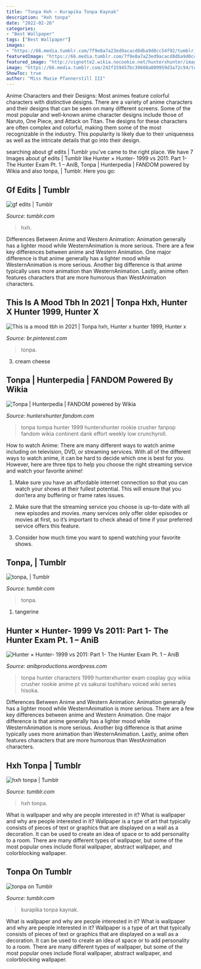 ```yaml
---
title: "Tonpa Hxh ~ Kurapika Tonpa Kaynak"
description: "Hxh tonpa"
date: "2022-02-26"
categories:
- "Best Wallpaper"
tags: ["Best Wallpaper"]
images:
- "https://66.media.tumblr.com/7f9e8a7a23ed9acacd8dba9d0cc54f92/tumblr_mka7qdvBVr1s3wjuno1_500.gif"
featuredImage: "https://66.media.tumblr.com/7f9e8a7a23ed9acacd8dba9d0cc54f92/tumblr_mka7qdvBVr1s3wjuno1_500.gif"
featured_image: "http://vignette2.wikia.nocookie.net/hunterxhunter/images/5/50/Tonpa_2011.PNG/revision/latest?cb=20120110063137"
image: "https://66.media.tumblr.com/242f159457bc39608a009959d3a72c94/tumblr_p01m697UE31seoiqho8_500.png"
ShowToc: true
author: "Miss Mazie Pfannerstill III"
---
```



Anime Characters and their Designs: Most animes feature colorful characters with distinctive designs.
There are a variety of anime characters and their designs that can be seen on many different screens. Some of the most popular and well-known anime character designs include those of Naruto, One Piece, and Attack on Titan. The designs for these characters are often complex and colorful, making them some of the most recognizable in the industry. This popularity is likely due to their uniqueness as well as the intricate details that go into their design.

	

		
searching about gf edits | Tumblr you've came to the right place. We have 7 Images about gf edits | Tumblr like Hunter × Hunter- 1999 vs 2011: Part 1- The Hunter Exam Pt. 1 – AniB, Tonpa | Hunterpedia | FANDOM powered by Wikia and also tonpa, | Tumblr. Here you go:
		
    
## Gf Edits | Tumblr

<img loading=lazy src="https://64.media.tumblr.com/160e3248e60493623d4f3e3e5ce6bbd2/tumblr_ox28pmdaMt1uezn77o1_500.png" onerror="this.onerror=null;this.src='https://tse4.mm.bing.net/th?id=OIP.OJeod_YBQhOPyoQQCqnBYAHaEc&amp;pid=15.1';" alt="gf edits | Tumblr">

_Source: tumblr.com_

>hxh. 

	

Differences Between Anime and Western Animation: Animation generally has a lighter mood while WesternAnimation is more serious.
There are a few key differences between anime and Western Animation. One major difference is that anime generally has a lighter mood while WesternAnimation is more serious. Another big difference is that anime typically uses more animation than WesternAnimation. Lastly, anime often features characters that are more humorous than WestAnimation characters.

    
## This Is A Mood Tbh In 2021 | Tonpa Hxh, Hunter X Hunter 1999, Hunter X

<img loading=lazy src="https://i.pinimg.com/736x/b5/ae/42/b5ae42942403bfabe468415c800b773b.jpg" onerror="this.onerror=null;this.src='https://tse4.mm.bing.net/th?id=OIP.rQsRWRjcubVV3WjjZGR59AHaFP&amp;pid=15.1';" alt="This is a mood tbh in 2021 | Tonpa hxh, Hunter x hunter 1999, Hunter x">

_Source: br.pinterest.com_

>tonpa. 

	

3. cream cheese 

    
## Tonpa | Hunterpedia | FANDOM Powered By Wikia

<img loading=lazy src="https://vignette.wikia.nocookie.net/hunterxhunter/images/9/96/Tonpa_1999.jpg/revision/latest?cb=20100601022537" onerror="this.onerror=null;this.src='https://tse1.mm.bing.net/th?id=OIP.7qKxNcLEEX-MEkFfhZ8WDwHaHa&amp;pid=15.1';" alt="Tonpa | Hunterpedia | FANDOM powered by Wikia">

_Source: hunterxhunter.fandom.com_

>tonpa tompa hunter 1999 hunterxhunter rookie crusher fanpop fandom wikia continent dank effort weekly low crunchyroll. 

	

How to watch Anime: There are many different ways to watch anime including on television, DVD, or streaming services.
With all of the different ways to watch anime, it can be hard to decide which one is best for you. However, here are three tips to help you choose the right streaming service and watch your favorite anime!
1. Make sure you have an affordable internet connection so that you can watch your shows at their fullest potential. This will ensure that you don’tera any buffering or frame rates issues.

2. Make sure that the streaming service you choose is up-to-date with all new episodes and movies. many services only offer older episodes or movies at first, so it’s important to check ahead of time if your preferred service offers this feature.

3. Consider how much time you want to spend watching your favorite shows.

    
## Tonpa, | Tumblr

<img loading=lazy src="https://40.media.tumblr.com/99fb34c5862451e9cf958e069096fa86/tumblr_n0y40jRI0o1spk2v8o1_500.png" onerror="this.onerror=null;this.src='https://tse4.mm.bing.net/th?id=OIP.2OyxR1ACbwJWD0xcf_KNlAHaHa&amp;pid=15.1';" alt="tonpa, | Tumblr">

_Source: tumblr.com_

>tonpa. 

	

1. tangerine 

    
## Hunter × Hunter- 1999 Vs 2011: Part 1- The Hunter Exam Pt. 1 – AniB

<img loading=lazy src="http://vignette2.wikia.nocookie.net/hunterxhunter/images/5/50/Tonpa_2011.PNG/revision/latest?cb=20120110063137" onerror="this.onerror=null;this.src='https://tse4.mm.bing.net/th?id=OIP.B9R8tST6_eBISL_suj5_6AHaFq&amp;pid=15.1';" alt="Hunter × Hunter- 1999 vs 2011: Part 1- The Hunter Exam Pt. 1 – AniB">

_Source: anibproductions.wordpress.com_

>tonpa hunter characters 1999 hunterxhunter exam cosplay guy wikia crusher rookie anime pt vs sakurai toshiharu voiced wiki series hisoka. 

	

Differences Between Anime and Western Animation: Animation generally has a lighter mood while WesternAnimation is more serious.
There are a few key differences between anime and Western Animation. One major difference is that anime generally has a lighter mood while WesternAnimation is more serious. Another big difference is that anime typically uses more animation than WesternAnimation. Lastly, anime often features characters that are more humorous than WestAnimation characters.

    
## Hxh Tonpa | Tumblr

<img loading=lazy src="https://66.media.tumblr.com/242f159457bc39608a009959d3a72c94/tumblr_p01m697UE31seoiqho8_500.png" onerror="this.onerror=null;this.src='https://tse1.mm.bing.net/th?id=OIP.qi8qEL1wFXw6fVUAtmsujAHaGH&amp;pid=15.1';" alt="hxh tonpa | Tumblr">

_Source: tumblr.com_

>hxh tonpa. 

	

What is wallpaper and why are people interested in it?
What is wallpaper and why are people interested in it?
Wallpaper is a type of art that typically consists of pieces of text or graphics that are displayed on a wall as a decoration. It can be used to create an idea of space or to add personality to a room. There are many different types of wallpaper, but some of the most popular ones include floral wallpaper, abstract wallpaper, and colorblocking wallpaper.

    
## Tonpa On Tumblr

<img loading=lazy src="https://66.media.tumblr.com/7f9e8a7a23ed9acacd8dba9d0cc54f92/tumblr_mka7qdvBVr1s3wjuno1_500.gif" onerror="this.onerror=null;this.src='https://tse1.mm.bing.net/th?id=OIP.ZAMpDzMgbMSMAFprNBo9iQAAAA&amp;pid=15.1';" alt="tonpa on Tumblr">

_Source: tumblr.com_

>kurapika tonpa kaynak. 

	

What is wallpaper and why are people interested in it?
What is wallpaper and why are people interested in it?
Wallpaper is a type of art that typically consists of pieces of text or graphics that are displayed on a wall as a decoration. It can be used to create an idea of space or to add personality to a room. There are many different types of wallpaper, but some of the most popular ones include floral wallpaper, abstract wallpaper, and colorblocking wallpaper.

